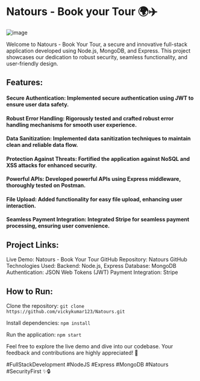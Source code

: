 # Natours - Book your Tour 🌍✈️
![image](https://github.com/vickykumar123/Natours/assets/41174782/bd14f7ae-ef0c-4f17-b0ee-58e2fd01bbee)

Welcome to Natours - Book Your Tour, a secure and innovative full-stack application developed using Node.js, MongoDB, and Express. This project showcases our dedication to robust security, seamless functionality, and user-friendly design.

## Features:
#### Secure Authentication: Implemented secure authentication using JWT to ensure user data safety.
#### Robust Error Handling: Rigorously tested and crafted robust error handling mechanisms for smooth user experience.
#### Data Sanitization: Implemented data sanitization techniques to maintain clean and reliable data flow.
#### Protection Against Threats: Fortified the application against NoSQL and XSS attacks for enhanced security.
#### Powerful APIs: Developed powerful APIs using Express middleware, thoroughly tested on Postman.
#### File Upload: Added functionality for easy file upload, enhancing user interaction.
#### Seamless Payment Integration: Integrated Stripe for seamless payment processing, ensuring user convenience.
## Project Links:
Live Demo: Natours - Book Your Tour
GitHub Repository: Natours GitHub
Technologies Used:
Backend: Node.js, Express
Database: MongoDB
Authentication: JSON Web Tokens (JWT)
Payment Integration: Stripe
## How to Run:
Clone the repository: ``` git clone https://github.com/vickykumar123/Natours.git ```

Install dependencies: ``` npm install ```

Run the application: ```npm start ```

Feel free to explore the live demo and dive into our codebase. Your feedback and contributions are highly appreciated! 🚀

#FullStackDevelopment #NodeJS #Express #MongoDB #Natours #SecurityFirst ✨🔒


